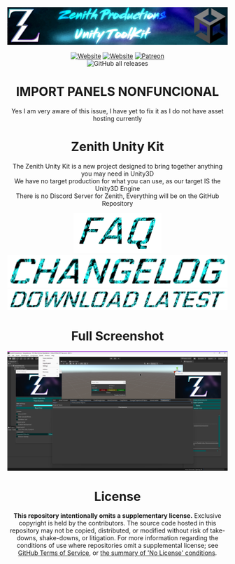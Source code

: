 <div align='center'>
<img src="screenshots/Zenith.png" />  

[![Website](https://img.shields.io/website?down_color=red&down_message=Offline&label=Trigon.Systems&style=for-the-badge&up_color=cyan&up_message=Online&url=https%3A%2F%2Ftrigon.systems)](https://trigon.systems)
[![Website](https://img.shields.io/website?down_color=red&down_message=Offline&label=PaleRa1n.cf&style=for-the-badge&up_color=cyan&up_message=Online&url=https%3A%2F%2Fpalera1n.cf)](https://palera1n.cf)
[![Patreon](https://img.shields.io/badge/Patreon-Donate-pink?style=for-the-badge)](https://www.patreon.com/PhoenixAceVFX)  
![GitHub all releases](https://img.shields.io/github/downloads/Zenith-Productions/Zenith-Unity-Kit/total?style=for-the-badge)  

# IMPORT PANELS NONFUNCIONAL  
Yes I am very aware of this issue, I have yet to fix it as I do not have asset hosting currently  

# Zenith Unity Kit  
The Zenith Unity Kit is a new project designed to bring together anything you may need in Unity3D  
We have no target production for what you can use, as our target IS the Unity3D Engine  
There is no Discord Server for Zenith, Everything will be on the GitHub Repository  

[![faq](screenshots/faq.png)](./FAQ.md)  
[![changelog](screenshots/changelog.png)](./CHANGELOG.md)  
[![download](screenshots/download.png)](https://github.com/Zenith-Productions/Zenith-Unity-Kit/releases/latest)  

# Full Screenshot  
<img src="screenshots/UI.png" />

# License

**This repository intentionally omits a supplementary license.** Exclusive copyright is held by the contributors.
The source code hosted in this repository may not be copied, distributed, or modified without risk of take-downs, shake-downs, or litigation.
For more information regarding the conditions of use where repositories omit a supplemental license; see [GitHub Terms of Service](https://docs.github.com/en/github/site-policy/github-terms-of-service#d-user-generated-content), or [the summary of 'No License' conditions](https://choosealicense.com/no-permission/).
</div>
